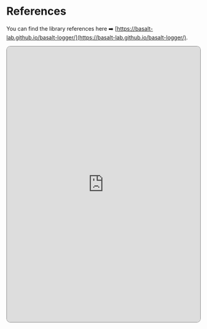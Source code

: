 # **References**

You can find the library references here ➡️ [https://basalt-lab.github.io/basalt-logger/](https://basalt-lab.github.io/basalt-logger/).

<iframe src="https://basalt-lab.github.io/basalt-logger/" style="width: 100%; height: 720px; border-radius: 10px; border: 1px solid gray;"></iframe>
